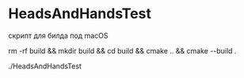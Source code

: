 # HeadsAndHandsTest
скрипт для билда под macOS

rm -rf build && mkdir build && cd build && cmake .. && cmake --build .

./HeadsAndHandsTest
